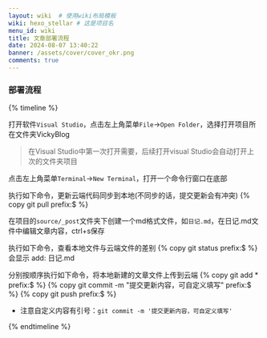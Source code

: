 ```yaml
---
layout: wiki  # 使用wiki布局模板
wiki: hexo_stellar # 这是项目名
menu_id: wiki
title: 文章部署流程
date: 2024-08-07 13:40:22 
banner: /assets/cover/cover_okr.png
comments: true
---
```


### 部署流程
{% timeline %}
<!-- node 第一步 -->
打开软件`Visual Studio`，点击左上角菜单`File`->`Open Folder`，选择打开项目所在文件夹VickyBlog
> 在Visual Studio中第一次打开需要，后续打开visual Studio会自动打开上次的文件夹项目
<!-- node 第二步 -->
点击左上角菜单`Terminal`->`New Terminal`，打开一个命令行窗口在底部
<!-- node 第三步 -->
执行如下命令，更新云端代码同步到本地(不同步的话，提交更新会有冲突)
{% copy git pull prefix:$ %}
<!-- node 第四步 -->
在项目的`source/_post`文件夹下创建一个md格式文件，如`日记.md`，在日记.md文件中编辑文章内容，ctrl+s保存
<!-- node 第五步(非必要) -->
执行如下命令，查看本地文件与云端文件的差别
{% copy git status prefix:$ %}
会显示 add: 日记.md
<!-- node 第六步 -->
分别按顺序执行如下命令，将本地新建的文章文件上传到云端
{% copy git add * prefix:$ %}
{% copy git commit -m "提交更新内容，可自定义填写" prefix:$ %}
{% copy git push prefix:$ %}  

- 注意自定义内容有引号：`git commit -m '提交更新内容，可自定义填写'`

{% endtimeline %}
